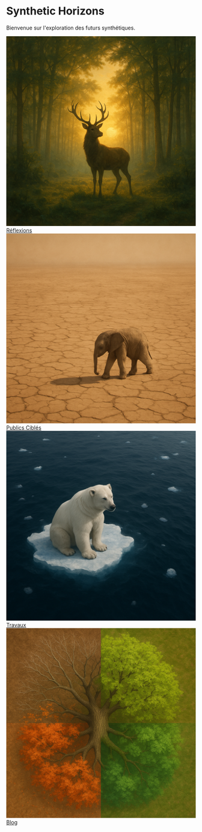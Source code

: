 <h1>Synthetic Horizons</h1>
<p>Bienvenue sur l'exploration des futurs synthétiques.</p>

<div class="synth-grid">
  <a href="reflexions" class="synth-item skip-lightbox">
    <img src="assets/images/reflexions.png" alt="Réflexions">
    <span>Réflexions</span>
  </a>
  <a href="publics" class="synth-item skip-lightbox">
    <img src="assets/images/publics.png" alt="Publics Ciblés">
    <span>Publics Ciblés</span>
  </a>
  <a href="travaux" class="synth-item skip-lightbox">
    <img src="assets/images/travaux.png" alt="Travaux">
    <span>Travaux</span>
  </a>
  <a href="blog/" class="synth-item skip-lightbox">
    <img src="assets/images/blog.png" alt="Blog">
    <span>Blog</span>
  </a>
</div>
